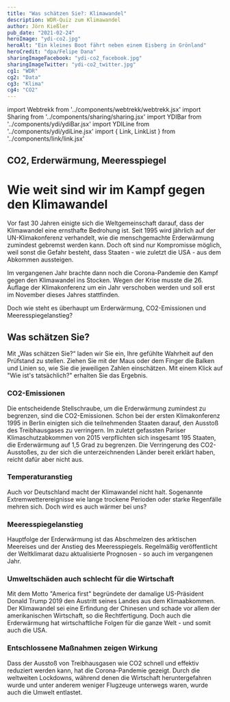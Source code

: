 ```yaml
---
title: "Was schätzen Sie?: Klimawandel"
description: WDR-Quiz zum Klimawandel
author: Jörn Kießler
pub_date: "2021-02-24"
heroImage: "ydi-co2.jpg"
heroAlt: "Ein kleines Boot fährt neben einem Eisberg in Grönland"
heroCredit: "dpa/Felipe Dana"
sharingImageFacebook: "ydi-co2_facebook.jpg"
sharingImageTwitter: "ydi-co2_twitter.jpg"
cg1: "WDR"
cg2: "Data"
cg3: "Klima"
cg4: "CO2"
---
```


import Webtrekk from '../components/webtrekk/webtrekk.jsx'
import Sharing from '../components/sharing/sharing.jsx'
import YDIBar from '../components/ydi/ydiBar.jsx'
import YDILine from '../components/ydi/ydiLine.jsx'
import { Link, LinkList } from '../components/link/link.jsx'

## CO2, Erderwärmung, Meeresspiegel

# Wie weit sind wir im Kampf gegen den Klimawandel

Vor fast 30 Jahren einigte sich die Weltgemeinschaft darauf, dass der Klimawandel eine ernsthafte Bedrohung ist. Seit 1995 wird jährlich auf der UN-Klimakonferenz verhandelt, wie die menschgemachte Erderwärmung zumindest gebremst werden kann. Doch oft sind nur Kompromisse möglich, weil sonst die Gefahr besteht, dass Staaten - wie zuletzt die USA - aus dem Abkommen aussteigen.

Im vergangenen Jahr brachte dann noch die Corona-Pandemie den Kampf gegen den Klimawandel ins Stocken. Wegen der Krise musste die 26. Auflage der Klimakonferenz um ein Jahr verschoben werden und soll erst im November dieses Jahres stattfinden.

Doch wie steht es überhaupt um Erderwärmung, CO2-Emissionen und Meeresspiegelanstieg?

## Was schätzen Sie?

Mit „Was schätzen Sie?“ laden wir Sie ein, Ihre gefühlte Wahrheit auf den Prüfstand zu stellen. Ziehen Sie mit der Maus oder dem Finger die Balken und Linien so, wie Sie die jeweiligen Zahlen einschätzen. Mit einem Klick auf "Wie ist's tatsächlich?" erhalten Sie das Ergebnis.

### CO2-Emissionen

Die entscheidende Stellschraube, um die Erderwärmung zumindest zu begrenzen, sind die CO2-Emissionen. Schon bei der ersten Klimakonferenz 1995 in Berlin einigten sich die teilnehmenden Staaten darauf, den Ausstoß des Treibhausgases zu verringern. Im zuletzt gefassten Pariser Klimaschutzabkommen von 2015 verpflichten sich insgesamt 195 Staaten, die Erderwärmung auf 1,5 Grad zu begrenzen. Die Verringerung des CO2-Ausstoßes, zu der sich die unterzeichnenden Länder bereit erklärt haben, reicht dafür aber nicht aus.

<YDILine name="co2"/>

### Temperaturanstieg

Auch vor Deutschland macht der Klimawandel nicht halt. Sogenannte Extremwetterereignisse wie lange trockene Perioden oder starke Regenfälle mehren sich. Doch wird es auch wärmer bei uns?

<YDILine name="temperature"/>

### Meeresspiegelanstieg

Hauptfolge der Erderwärmung ist das Abschmelzen des arktischen Meereises und der Anstieg des Meeresspiegels. Regelmäßig veröffentlicht der Weltklimarat dazu aktualisierte Prognosen - so auch im vergangenen Jahr.

<YDIBar name="sealevel"/>

### Umweltschäden auch schlecht für die Wirtschaft

Mit dem Motto "America first" begründete der damalige US-Präsident Donald Trump 2019 den Austritt seines Landes aus dem Klimaabkommen. Der Klimawandel sei eine Erfindung der Chinesen und schade vor allem der amerikanischen Wirtschaft, so die Rechtfertigung. Doch auch die Erderwärmung hat wirtschaftliche Folgen für die ganze Welt - und somit auch die USA.

<YDIBar name="costs"/>

### Entschlossene Maßnahmen zeigen Wirkung

Dass der Ausstoß von Treibhausgasen wie CO2 schnell und effektiv reduziert werden kann, hat die Corona-Pandemie gezeigt. Durch die weltweiten Lockdowns, während denen die Wirtschaft heruntergefahren wurde und unter anderem weniger Flugzeuge unterwegs waren, wurde auch die Umwelt entlastet.

<YDIBar name="covid"/>

<Link title="Klimawandel: Brauchen wir radikale Maßnahmen wie bei Corona?" href="https://www1.wdr.de/nachrichten/klimawandel-massnahmen-corona-100.html"/>

<Sharing twitter facebook mail whatsapp telegram reddit xing linkedin />
